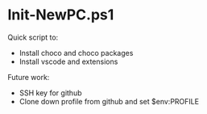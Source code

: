 # Init-NewPC.ps1

Quick script to:

* Install choco and choco packages
* Install vscode and extensions

Future work:

* SSH key for github
* Clone down profile from github and set $env:PROFILE
